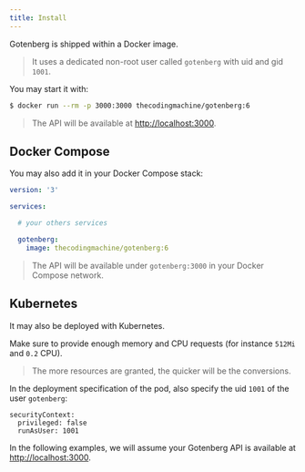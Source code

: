 ```yaml
---
title: Install
---
```


Gotenberg is shipped within a Docker image.

> It uses a dedicated non-root user called `gotenberg` with uid and gid `1001`.

You may start it with:

```bash
$ docker run --rm -p 3000:3000 thecodingmachine/gotenberg:6
```

> The API will be available at [http://localhost:3000](http://localhost:3000).

## Docker Compose

You may also add it in your Docker Compose stack:

```yaml
version: '3'

services:

  # your others services

  gotenberg:
    image: thecodingmachine/gotenberg:6
```

> The API will be available under `gotenberg:3000` in your Docker Compose network.

## Kubernetes

It may also be deployed with Kubernetes.

Make sure to provide enough memory and CPU requests (for instance `512Mi` and `0.2` CPU).

> The more resources are granted, the quicker will be the conversions.

In the deployment specification of the pod, also specify the uid `1001` of the user `gotenberg`:

```
securityContext:
  privileged: false
  runAsUser: 1001
```

In the following examples, we will assume your
Gotenberg API is available at [http://localhost:3000](http://localhost:3000).
